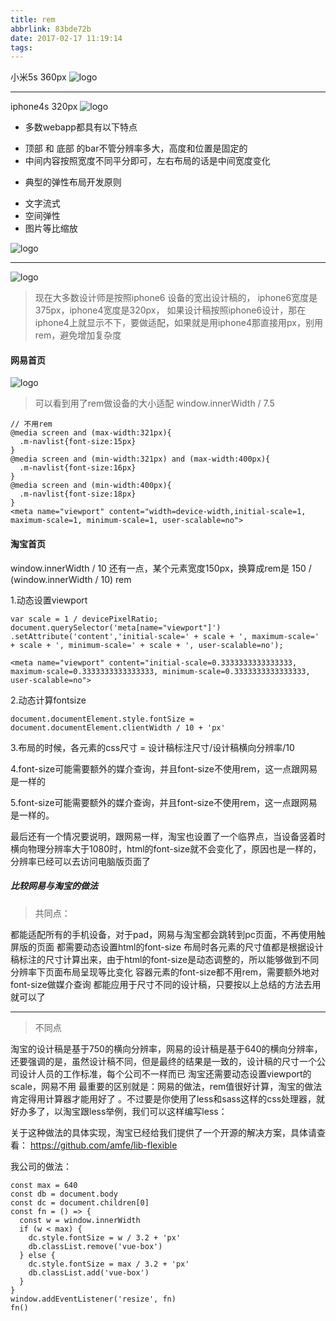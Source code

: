 ```yaml
---
title: rem
abbrlink: 83bde72b
date: 2017-02-17 11:19:14
tags:
---
```


小米5s 360px
![logo](frontEnd/2.jpeg)
- - -

iphone4s 320px
![logo](frontEnd/1.jpeg)

- 多数webapp都具有以下特点
 + 顶部 和 底部 的bar不管分辨率多大，高度和位置是固定的
 + 中间内容按照宽度不同平分即可，左右布局的话是中间宽度变化

- 典型的弹性布局开发原则
 + 文字流式
 + 空间弹性
 + 图片等比缩放

![logo](frontEnd/001.jpeg)
- - -
![logo](frontEnd/002.jpeg)

> 现在大多数设计师是按照iphone6 设备的宽出设计稿的，
iphone6宽度是375px，iphone4宽度是320px，
如果设计稿按照iphone6设计，那在iphone4上就显示不下，要做适配，如果就是用iphone4那直接用px，别用rem，避免增加复杂度

#### 网易首页
![logo](frontEnd/003.png)
> 可以看到用了rem做设备的大小适配
window.innerWidth / 7.5

```
// 不用rem
@media screen and (max-width:321px){
  .m-navlist{font-size:15px}
}
@media screen and (min-width:321px) and (max-width:400px){
  .m-navlist{font-size:16px}
}
@media screen and (min-width:400px){
  .m-navlist{font-size:18px}
}
<meta name="viewport" content="width=device-width,initial-scale=1, maximum-scale=1, minimum-scale=1, user-scalable=no">
```

#### 淘宝首页
window.innerWidth / 10
还有一点，某个元素宽度150px，换算成rem是 150 / (window.innerWidth / 10) rem

1.动态设置viewport

```
var scale = 1 / devicePixelRatio;
document.querySelector('meta[name="viewport"]')
.setAttribute('content','initial-scale=' + scale + ', maximum-scale=' + scale + ', minimum-scale=' + scale + ', user-scalable=no');

<meta name="viewport" content="initial-scale=0.3333333333333333, maximum-scale=0.3333333333333333, minimum-scale=0.3333333333333333, user-scalable=no">
```

2.动态计算fontsize
```
document.documentElement.style.fontSize = document.documentElement.clientWidth / 10 + 'px'
```

3.布局的时候，各元素的css尺寸 = 设计稿标注尺寸/设计稿横向分辨率/10

4.font-size可能需要额外的媒介查询，并且font-size不使用rem，这一点跟网易是一样的

5.font-size可能需要额外的媒介查询，并且font-size不使用rem，这一点跟网易是一样的。

最后还有一个情况要说明，跟网易一样，淘宝也设置了一个临界点，当设备竖着时横向物理分辨率大于1080时，html的font-size就不会变化了，原因也是一样的，分辨率已经可以去访问电脑版页面了

##### 比较网易与淘宝的做法

>共同点：

都能适配所有的手机设备，对于pad，网易与淘宝都会跳转到pc页面，不再使用触屏版的页面
都需要动态设置html的font-size
布局时各元素的尺寸值都是根据设计稿标注的尺寸计算出来，由于html的font-size是动态调整的，所以能够做到不同分辨率下页面布局呈现等比变化
容器元素的font-size都不用rem，需要额外地对font-size做媒介查询
都能应用于尺寸不同的设计稿，只要按以上总结的方法去用就可以了
- - -
>不同点

淘宝的设计稿是基于750的横向分辨率，网易的设计稿是基于640的横向分辨率，还要强调的是，虽然设计稿不同，但是最终的结果是一致的，设计稿的尺寸一个公司设计人员的工作标准，每个公司不一样而已
淘宝还需要动态设置viewport的scale，网易不用
最重要的区别就是：网易的做法，rem值很好计算，淘宝的做法肯定得用计算器才能用好了 。不过要是你使用了less和sass这样的css处理器，就好办多了，以淘宝跟less举例，我们可以这样编写less：

关于这种做法的具体实现，淘宝已经给我们提供了一个开源的解决方案，具体请查看：
https://github.com/amfe/lib-flexible

我公司的做法：
```
const max = 640
const db = document.body
const dc = document.children[0]
const fn = () => {
  const w = window.innerWidth
  if (w < max) {
    dc.style.fontSize = w / 3.2 + 'px'
    db.classList.remove('vue-box')
  } else {
    dc.style.fontSize = max / 3.2 + 'px'
    db.classList.add('vue-box')
  }
}
window.addEventListener('resize', fn)
fn()
```